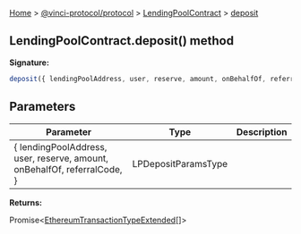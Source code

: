 [Home](./index.md) &gt; [@vinci-protocol/protocol](./protocol.md) &gt; [LendingPoolContract](./protocol.lendingpoolcontract.md) &gt; [deposit](./protocol.lendingpoolcontract.deposit.md)

## LendingPoolContract.deposit() method

<b>Signature:</b>

```typescript
deposit({ lendingPoolAddress, user, reserve, amount, onBehalfOf, referralCode, }: LPDepositParamsType): Promise<EthereumTransactionTypeExtended[]>;
```

## Parameters

| Parameter                                                                | Type                | Description |
| ------------------------------------------------------------------------ | ------------------- | ----------- |
| { lendingPoolAddress, user, reserve, amount, onBehalfOf, referralCode, } | LPDepositParamsType |             |

<b>Returns:</b>

Promise&lt;[EthereumTransactionTypeExtended](./protocol.ethereumtransactiontypeextended.md)<!-- -->\[\]&gt;
